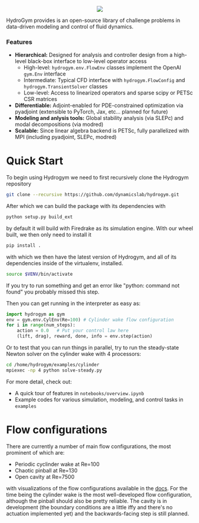 <p align="center">
	<a rel="nofollow">	
		<img src="docs/source/_static/imgs/logo.svg" />
	</a>
</p>


HydroGym provides is an open-source library of challenge problems in data-driven modeling and control of fluid dynamics.

### Features
* __Hierarchical:__ Designed for analysis and controller design from a high-level black-box interface to low-level operator access
    - High-level: `hydrogym.env.FlowEnv` classes implement the OpenAI `gym.Env` interface
    - Intermediate: Typical CFD interface with `hydrogym.FlowConfig` and `hydrogym.TransientSolver` classes
    - Low-level: Access to linearized operators and sparse scipy or PETSc CSR matrices
* __Differentiable:__ Adjoint-enabled for PDE-constrained optimization via pyadjoint (extensible to PyTorch, Jax, etc... planned for future)
* __Modeling and anlysis tools:__ Global stability analysis (via SLEPc) and modal decompositions (via modred)
* __Scalable:__ Since linear algebra backend is PETSc, fully parallelized with MPI (including pyadjoint, SLEPc, modred)

# Quick Start

To begin using Hydrogym we need to first recursively clone the Hydrogym repository

```bash
git clone --recursive https://github.com/dynamicslab/hydrogym.git
```

After which we can build the package with its dependencies with

```bash
python setup.py build_ext
```

by default it will build with Firedrake as its simulation engine. With our wheel built, we then only need to install it

```bash
pip install .
```

with which we then have the latest version of Hydrogym, and all of its dependencies inside of the virtualenv, installed.

```bash
source $VENV/bin/activate
```

If you try to run something and get an error like "python: command not found" you probably missed this step.

Then you can get running in the interpreter as easy as:


```python
import hydrogym as gym
env = gym.env.CylEnv(Re=100) # Cylinder wake flow configuration
for i in range(num_steps):
	action = 0.0   # Put your control law here
    (lift, drag), reward, done, info = env.step(action)
```

Or to test that you can run things in parallel, try to run the steady-state Newton solver on the cylinder wake with 4 processors:

```bash
cd /home/hydrogym/examples/cylinder
mpiexec -np 4 python solve-steady.py
```

For more detail, check out:

* A quick tour of features in `notebooks/overview.ipynb`
* Example codes for various simulation, modeling, and control tasks in `examples`

# Flow configurations

There are currently a number of main flow configurations, the most prominent of which are:

- Periodic cyclinder wake at Re=100
- Chaotic pinball at Re=130
- Open cavity at Re=7500

with visualizations of the flow configurations available in the [docs](docs/FlowConfigurations.md). For the time being the cylinder wake is the most well-developed flow configuration, although the pinball should also be pretty reliable.  The cavity is in development (the boundary conditions are a little iffy and there's no actuation implemented yet) and the backwards-facing step is still planned.
